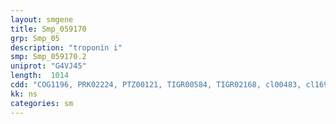 ```yaml
---
layout: smgene
title: Smp_059170
grp: Smp_05
description: "troponin i"
smp: Smp_059170.2
uniprot: "G4VJ45"
length:  1014
cdd: "COG1196, PRK02224, PTZ00121, TIGR00584, TIGR02168, cl00483, cl16960, pfam00992"
kk: ns
categories: sm
---
```

